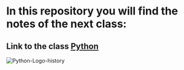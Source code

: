 # In this repository you will find the notes of the next class:

## Link to the class [Python](https://www.youtube.com/watch?v=IimBRwHhW54)

![Python-Logo-history](https://github.com/castellanosfelipe/Basic_Python/assets/58230382/2bc8588d-47ae-4dc1-8353-7432fa8d9fc6)
